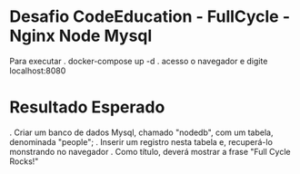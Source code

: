 # Desafio CodeEducation - FullCycle - Nginx Node Mysql

Para executar
 . docker-compose up -d
 . acesso o navegador e digite localhost:8080

 # Resultado Esperado

 . Criar um banco de dados Mysql, chamado "nodedb", com um tabela, denominada "people";
 . Inserir um registro nesta tabela e, recuperá-lo monstrando no navegador
 . Como título, deverá mostrar a frase "Full Cycle Rocks!"